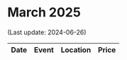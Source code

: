 # March 2025

(Last update: 2024-06-26)

| Date | Event | Location | Price |
| ---- | ----- | -------- | ----- |